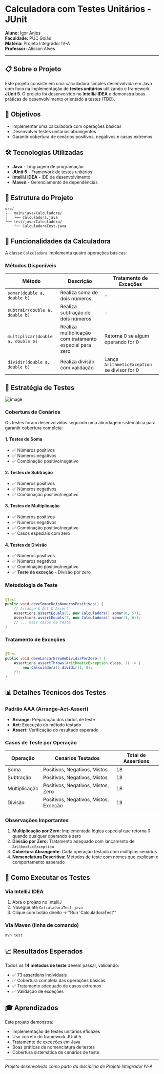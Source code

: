 ﻿# Calculadora com Testes Unitários - JUnit

**Aluno:** Igor Anjos  
**Faculdade:** PUC Goiás  
**Matéria:** Projeto Integrador IV-A  
**Professor:** Alisson Alves

---

## 📋 Sobre o Projeto

Este projeto consiste em uma calculadora simples desenvolvida em Java com foco na implementação de **testes unitários**
utilizando o framework **JUnit 5**. O projeto foi desenvolvido no **IntelliJ IDEA** e demonstra boas práticas de
desenvolvimento orientado a testes (TDD).

## 🎯 Objetivos

- Implementar uma calculadora com operações básicas
- Desenvolver testes unitários abrangentes
- Garantir cobertura de cenários positivos, negativos e casos extremos

## 🛠️ Tecnologias Utilizadas

- **Java** - Linguagem de programação
- **JUnit 5** - Framework de testes unitários
- **IntelliJ IDEA** - IDE de desenvolvimento
- **Maven** - Gerenciamento de dependências

## 📁 Estrutura do Projeto

```text
src/
├── main/java/Calculadora/
│   └── Calculadora.java
└── test/java/Calculadora/
    └── CalculadoraTest.java
```

## 🧮 Funcionalidades da Calculadora

A classe `Calculadora` implementa quatro operações básicas:

### Métodos Disponíveis

| Método                            | Descrição                                               | Tratamento de Exceções                       |
|-----------------------------------|---------------------------------------------------------|----------------------------------------------|
| `somar(double a, double b)`       | Realiza soma de dois números                            | -                                            |
| `subtrair(double a, double b)`    | Realiza subtração de dois números                       | -                                            |
| `multiplicar(double a, double b)` | Realiza multiplicação com tratamento especial para zero | Retorna 0 se algum operando for 0            |
| `dividir(double a, double b)`     | Realiza divisão com validação                           | Lança `ArithmeticException` se divisor for 0 |

## 🧪 Estratégia de Testes
![image](https://github.com/user-attachments/assets/47f73879-9400-4c0e-8213-3e8d8fea9829)

### Cobertura de Cenários

Os testes foram desenvolvidos seguindo uma abordagem sistemática para garantir cobertura completa:

#### 1. **Testes de Soma**

- ✅ Números positivos
- ✅ Números negativos
- ✅ Combinação positivo/negativo

#### 2. **Testes de Subtração**

- ✅ Números positivos
- ✅ Números negativos
- ✅ Combinação positivo/negativo

#### 3. **Testes de Multiplicação**

- ✅ Números positivos
- ✅ Números negativos
- ✅ Combinação positivo/negativo
- ✅ Casos especiais com zero

#### 4. **Testes de Divisão**

- ✅ Números positivos
- ✅ Números negativos
- ✅ Combinação positivo/negativo
- ✅ **Teste de exceção** - Divisão por zero

### Metodologia de Teste

```java

@Test
public void deveSomarDoisNumerosPositivos() {
    // Arrange & Act & Assert
    Assertions.assertEquals(5, new Calculadora().somar(0, 5));
    Assertions.assertEquals(7, new Calculadora().somar(1, 6));
    // ... mais casos de teste
}
```

### Tratamento de Exceções

```java

@Test
public void deveLancarErroAoDividirPorZero() {
    Assertions.assertThrows(ArithmeticException.class, () -> {
        new Calculadora().dividir(1, 0);
    });
}
```

## 📊 Detalhes Técnicos dos Testes

### Padrão AAA (Arrange-Act-Assert)

- **Arrange:** Preparação dos dados de teste
- **Act:** Execução do método testado
- **Assert:** Verificação do resultado esperado

### Casos de Teste por Operação

| Operação      | Cenários Testados                     | Total de Assertions |
|---------------|---------------------------------------|---------------------|
| Soma          | Positivos, Negativos, Mistos          | 18                  |
| Subtração     | Positivos, Negativos, Mistos          | 18                  |
| Multiplicação | Positivos, Negativos, Mistos, Zero    | 18                  |
| Divisão       | Positivos, Negativos, Mistos, Exceção | 19                  |

### Observações Importantes

1. **Multiplicação por Zero:** Implementada lógica especial que retorna 0 quando qualquer operando é zero
2. **Divisão por Zero:** Tratamento adequado com lançamento de `ArithmeticException`
3. **Cobertura Abrangente:** Cada operação testada com múltiplos cenários
4. **Nomenclatura Descritiva:** Métodos de teste com nomes que explicam o comportamento esperado

## 🚀 Como Executar os Testes

### Via IntelliJ IDEA

1. Abra o projeto no IntelliJ
2. Navegue até `CalculadoraTest.java`
3. Clique com botão direito → "Run 'CalculadoraTest'"

### Via Maven (linha de comando)

```bash
mvn test
```

## 📈 Resultados Esperados

Todos os **14 métodos de teste** devem passar, validando:

- ✅ 73 assertions individuais
- ✅ Cobertura completa das operações básicas
- ✅ Tratamento adequado de casos extremos
- ✅ Validação de exceções

## 🎓 Aprendizados

Este projeto demonstra:

- Implementação de testes unitários eficazes
- Uso correto do framework JUnit 5
- Tratamento de exceções em Java
- Boas práticas de nomenclatura de testes
- Cobertura sistemática de cenários de teste

---

*Projeto desenvolvido como parte da disciplina de Projeto Integrador IV-A*
